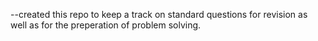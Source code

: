 --created this repo to keep a track on standard questions for revision as well as for the preperation of problem solving.
